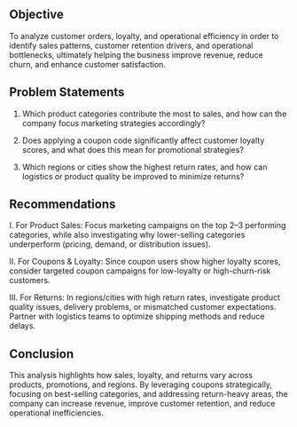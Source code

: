 ## Objective

To analyze customer orders, loyalty, and operational efficiency in order to identify sales patterns, customer retention drivers, and operational bottlenecks, ultimately helping the business improve revenue, reduce churn, and enhance customer satisfaction.

## Problem Statements


1. Which product categories contribute the most to sales, and how can the company focus marketing strategies accordingly?

2. Does applying a coupon code significantly affect customer loyalty scores, and what does this mean for promotional strategies?

3. Which regions or cities show the highest return rates, and how can logistics or product quality be improved to minimize returns?





## Recommendations

I. For Product Sales: Focus marketing campaigns on the top 2–3 performing categories, while also investigating why lower-selling categories underperform (pricing, demand, or distribution issues).

II. For Coupons & Loyalty: Since coupon users show higher loyalty scores, consider targeted coupon campaigns for low-loyalty or high-churn-risk customers.

III. For Returns: In regions/cities with high return rates, investigate product quality issues, delivery problems, or mismatched customer expectations. Partner with logistics teams to optimize shipping methods and reduce delays.

## Conclusion

This analysis highlights how sales, loyalty, and returns vary across products, promotions, and regions. By leveraging coupons strategically, focusing on best-selling categories, and addressing return-heavy areas, the company can increase revenue, improve customer retention, and reduce operational inefficiencies.
